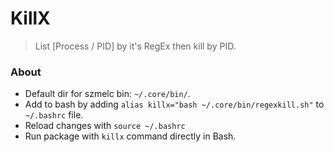 # KillX
> List [Process / PID] by it's RegEx then kill by PID.

### About
- Default dir for szmelc bin: `~/.core/bin/`.
- Add to bash by adding `alias killx="bash ~/.core/bin/regexkill.sh"` to `~/.bashrc` file.
- Reload changes with `source ~/.bashrc`
- Run package with `killx` command directly in Bash.

